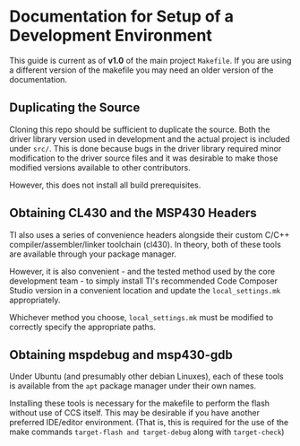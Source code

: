 # Documentation for Setup of a Development Environment
This guide is current as of **v1.0** of the main project `Makefile`. If you are using a different version of the makefile you may need an older version of the documentation.

## Duplicating the Source
Cloning this repo should be sufficient to duplicate the source. Both the driver library version used in development and the actual project is included under `src/`. This is done because bugs in the driver library required minor modification to the driver source files and it was desirable to make those modified versions available to other contributors.

However, this does not install all build prerequisites.

## Obtaining CL430 and the MSP430 Headers
TI also uses a series of convenience headers alongside their custom C/C++ compiler/assembler/linker toolchain (cl430). In theory, both of these tools are available through your package manager.

However, it is also convenient - and the tested method used by the core development team - to simply install TI's recommended Code Composer Studio version in a convenient location and update the `local_settings.mk` appropriately.

Whichever method you choose, `local_settings.mk` must be modified to correctly specify the appropriate paths.

## Obtaining mspdebug and msp430-gdb
Under Ubuntu (and presumably other debian Linuxes), each of these tools is available from the `apt` package manager under their own names.

Installing these tools is necessary for the makefile to perform the flash without use of CCS itself. This may be desirable if you have another preferred IDE/editor environment. (That is, this is required for the use of the make commands `target-flash and target-debug` along with `target-check`)